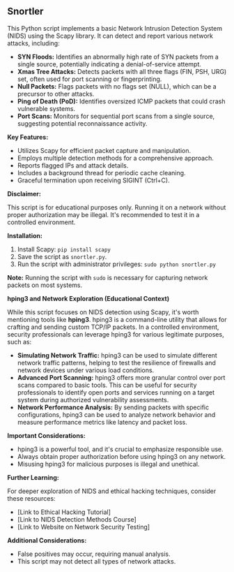 ## Snortler

This Python script implements a basic Network Intrusion Detection System (NIDS) using the Scapy library. It can detect and report various network attacks, including:

* **SYN Floods:** Identifies an abnormally high rate of SYN packets from a single source, potentially indicating a denial-of-service attempt.
* **Xmas Tree Attacks:** Detects packets with all three flags (FIN, PSH, URG) set, often used for port scanning or fingerprinting.
* **Null Packets:** Flags packets with no flags set (NULL), which can be a precursor to other attacks.
* **Ping of Death (PoD):** Identifies oversized ICMP packets that could crash vulnerable systems.
* **Port Scans:** Monitors for sequential port scans from a single source, suggesting potential reconnaissance activity.

**Key Features:**

* Utilizes Scapy for efficient packet capture and manipulation.
* Employs multiple detection methods for a comprehensive approach.
* Reports flagged IPs and attack details.
* Includes a background thread for periodic cache cleaning.
* Graceful termination upon receiving SIGINT (Ctrl+C).

**Disclaimer:**

This script is for educational purposes only. Running it on a network without proper authorization may be illegal. It's recommended to test it in a controlled environment.

**Installation:**

1. Install Scapy: `pip install scapy`
2. Save the script as `snortler.py`.
3. Run the script with administrator privileges: `sudo python snortler.py`

**Note:** Running the script with `sudo` is necessary for capturing network packets on most systems.

**hping3 and Network Exploration (Educational Context)**

While this script focuses on NIDS detection using Scapy, it's worth mentioning tools like **hping3**.  hping3 is a command-line utility that allows for crafting and sending custom TCP/IP packets.  In a controlled environment, security professionals can leverage hping3 for various legitimate purposes, such as:

* **Simulating Network Traffic:**  hping3 can be used to simulate different network traffic patterns, helping to test the resilience of firewalls and network devices under various load conditions.
* **Advanced Port Scanning:**  hping3 offers more granular control over port scans compared to basic tools. This can be useful for security professionals to identify open ports and services running on a target system during authorized vulnerability assessments.
* **Network Performance Analysis:**  By sending packets with specific configurations, hping3 can be used to analyze network behavior and measure performance metrics like latency and packet loss.

**Important Considerations:**

* hping3 is a powerful tool, and it's crucial to emphasize responsible use.
* Always obtain proper authorization before using hping3 on any network.
* Misusing hping3 for malicious purposes is illegal and unethical.

**Further Learning:**

For deeper exploration of NIDS and ethical hacking techniques, consider these resources:

* [Link to Ethical Hacking Tutorial]
* [Link to NIDS Detection Methods Course]
* [Link to Website on Network Security Testing]

**Additional Considerations:**

* False positives may occur, requiring manual analysis.
* This script may not detect all types of network attacks.
